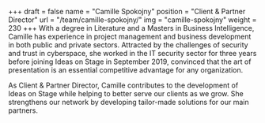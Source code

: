 +++
draft		= false
name		= "Camille Spokojny"
position 	= "Client & Partner Director"
url			= "/team/camille-spokojny/"
img			= "camille-spokojny"
weight		= 230
+++
With a degree in Literature and a Masters in Business Intelligence, Camille has experience in project management and business development in both public and private sectors. Attracted by the challenges of security and trust in cyberspace, she worked in the IT security sector for three years before joining Ideas on Stage in September 2019, convinced that the art of presentation is an essential competitive advantage for any organization. 

As Client & Partner Director, Camille contributes to the development of Ideas on Stage while helping to better serve our clients as we grow. She strengthens our network by developing tailor-made solutions for our main partners.
